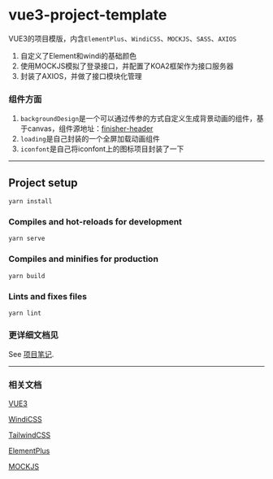 # vue3-project-template

VUE3的项目模版，内含`ElementPlus`、`WindiCSS`、`MOCKJS`、`SASS`、`AXIOS`

1. 自定义了Element和windi的基础颜色
2. 使用MOCKJS模拟了登录接口，并配置了KOA2框架作为接口服务器
3. 封装了AXIOS，并做了接口模块化管理

### 组件方面
1. `backgroundDesign`是一个可以通过传参的方式自定义生成背景动画的组件，基于canvas，组件源地址：[finisher-header](https://www.finisher.co/lab/header)
2. `loading`是自己封装的一个全屏加载动画组件
3. `iconfont`是自己将iconfont上的图标项目封装了一下

-----------
## Project setup
```
yarn install
```

### Compiles and hot-reloads for development
```
yarn serve
```

### Compiles and minifies for production
```
yarn build
```

### Lints and fixes files
```
yarn lint
```

### 更详细文档见
See [项目笔记](https://www.notion.so/VUE3-0-2f2cba9dfad0461381618e28af4faab7).

-----------
### 相关文档
[VUE3](https://v3.cn.vuejs.org/guide/introduction.html)

[WindiCSS](https://windicss.org/)

[TailwindCSS](https://docs.tailwindchina.com/docs)

[ElementPlus](https://element-plus.gitee.io/#/zh-CN)

[MOCKJS](https://github.com/nuysoft/Mock/wiki)